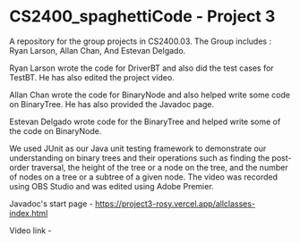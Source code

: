 # CS2400_spaghettiCode - Project 3
A repository for the group projects in CS2400.03. The Group includes : Ryan Larson, Allan Chan, And Estevan Delgado. 

Ryan Larson wrote the code for DriverBT and also did the test cases for TestBT.  He has also edited the project video.

Allan Chan wrote the code for BinaryNode and also helped write some code on BinaryTree. He has also provided the Javadoc page.

Estevan Delgado wrote code for the BinaryTree and helped write some of the code on BinaryNode.

We used JUnit as our Java unit testing framework to demonstrate our understanding on binary trees and their operations such as finding the post-order traversal, the height of the tree or a node on the tree, and the number of nodes on a tree or a subtree of a given node. The video was recorded using OBS Studio and was edited using Adobe Premier.

Javadoc's start page -  https://project3-rosy.vercel.app/allclasses-index.html

Video link - 
